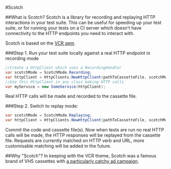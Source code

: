 #Scotch

##What is Scotch?
Scotch is a library for recording and replaying HTTP interactions in your test suite.
This can be useful for speeding up your test suite,
or for running your tests on a CI server which doesn't have 
connectivity to the HTTP endpoints you need to interact with.

Scotch is based on the [VCR gem](https://github.com/vcr/vcr).

###Step 1.
Run your test suite locally against a real HTTP endpoint in recording mode

```csharp
//Create a HttpClient which uses a RecordingHandler
var scotchMode = ScotchMode.Recording;
var httpClient = HttpClients.NewHttpClient(pathToCassetteFile, scotchMode);
//Use this HttpClient in any class making HTTP calls
var myService = new SomeService(httpClient);
```
Real HTTP calls will be made and recorded to the cassette file.

###Step 2.
Switch to replay mode:
```csharp
var scotchMode = ScotchMode.Replaying;
var httpClient = HttpClients.NewHttpClient(pathToCassetteFile, scotchMode);
```
Commit the code and cassette file(s).
Now when tests are run no real HTTP calls will be made,
the HTTP responses will be replayed from the cassette file. 
Requests are currently matched on HTTP verb and URL, more customisable matching will be added in the future.

##Why "Scotch"?
In keeping with the VCR theme, Scotch was a famous brand of VHS cassettes with [a particularly catchy ad campaign](https://www.youtube.com/watch?v=g4rv81zxBGQ).
